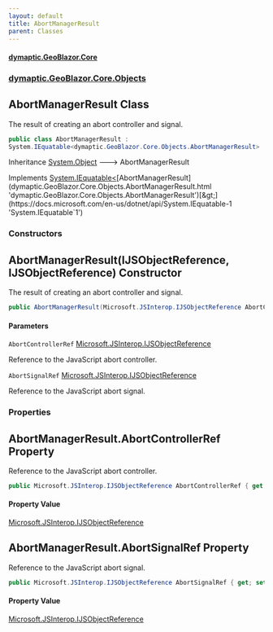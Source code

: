 ```yaml
---
layout: default
title: AbortManagerResult
parent: Classes
---
```

#### [dymaptic.GeoBlazor.Core](index.html 'index')
### [dymaptic.GeoBlazor.Core.Objects](index.html#dymaptic.GeoBlazor.Core.Objects 'dymaptic.GeoBlazor.Core.Objects')

## AbortManagerResult Class

The result of creating an abort controller and signal.

```csharp
public class AbortManagerResult :
System.IEquatable<dymaptic.GeoBlazor.Core.Objects.AbortManagerResult>
```

Inheritance [System.Object](https://docs.microsoft.com/en-us/dotnet/api/System.Object 'System.Object') &#129106; AbortManagerResult

Implements [System.IEquatable&lt;](https://docs.microsoft.com/en-us/dotnet/api/System.IEquatable-1 'System.IEquatable`1')[AbortManagerResult](dymaptic.GeoBlazor.Core.Objects.AbortManagerResult.html 'dymaptic.GeoBlazor.Core.Objects.AbortManagerResult')[&gt;](https://docs.microsoft.com/en-us/dotnet/api/System.IEquatable-1 'System.IEquatable`1')
### Constructors

<a name='dymaptic.GeoBlazor.Core.Objects.AbortManagerResult.AbortManagerResult(Microsoft.JSInterop.IJSObjectReference,Microsoft.JSInterop.IJSObjectReference)'></a>

## AbortManagerResult(IJSObjectReference, IJSObjectReference) Constructor

The result of creating an abort controller and signal.

```csharp
public AbortManagerResult(Microsoft.JSInterop.IJSObjectReference AbortControllerRef, Microsoft.JSInterop.IJSObjectReference AbortSignalRef);
```
#### Parameters

<a name='dymaptic.GeoBlazor.Core.Objects.AbortManagerResult.AbortManagerResult(Microsoft.JSInterop.IJSObjectReference,Microsoft.JSInterop.IJSObjectReference).AbortControllerRef'></a>

`AbortControllerRef` [Microsoft.JSInterop.IJSObjectReference](https://docs.microsoft.com/en-us/dotnet/api/Microsoft.JSInterop.IJSObjectReference 'Microsoft.JSInterop.IJSObjectReference')

Reference to the JavaScript abort controller.

<a name='dymaptic.GeoBlazor.Core.Objects.AbortManagerResult.AbortManagerResult(Microsoft.JSInterop.IJSObjectReference,Microsoft.JSInterop.IJSObjectReference).AbortSignalRef'></a>

`AbortSignalRef` [Microsoft.JSInterop.IJSObjectReference](https://docs.microsoft.com/en-us/dotnet/api/Microsoft.JSInterop.IJSObjectReference 'Microsoft.JSInterop.IJSObjectReference')

Reference to the JavaScript abort signal.
### Properties

<a name='dymaptic.GeoBlazor.Core.Objects.AbortManagerResult.AbortControllerRef'></a>

## AbortManagerResult.AbortControllerRef Property

Reference to the JavaScript abort controller.

```csharp
public Microsoft.JSInterop.IJSObjectReference AbortControllerRef { get; set; }
```

#### Property Value
[Microsoft.JSInterop.IJSObjectReference](https://docs.microsoft.com/en-us/dotnet/api/Microsoft.JSInterop.IJSObjectReference 'Microsoft.JSInterop.IJSObjectReference')

<a name='dymaptic.GeoBlazor.Core.Objects.AbortManagerResult.AbortSignalRef'></a>

## AbortManagerResult.AbortSignalRef Property

Reference to the JavaScript abort signal.

```csharp
public Microsoft.JSInterop.IJSObjectReference AbortSignalRef { get; set; }
```

#### Property Value
[Microsoft.JSInterop.IJSObjectReference](https://docs.microsoft.com/en-us/dotnet/api/Microsoft.JSInterop.IJSObjectReference 'Microsoft.JSInterop.IJSObjectReference')

